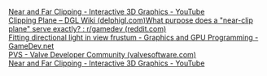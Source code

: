 [Near and Far Clipping - Interactive 3D Graphics - YouTube](https://www.youtube.com/watch?v=Sfy6pB0susM)  
[Clipping Plane – DGL Wiki (delphigl.com)](https://wiki.delphigl.com/index.php/Clipping_Plane)[What purpose does a "near-clip plane" serve exactly? : r/gamedev (reddit.com)](https://www.reddit.com/r/gamedev/comments/puiqxa/what_purpose_does_a_nearclip_plane_serve_exactly/?rdt=58393)  
[Fitting directional light in view frustum - Graphics and GPU Programming - GameDev.net](https://www.gamedev.net/forums/topic/672664-fitting-directional-light-in-view-frustum/?page=1)  
[PVS - Valve Developer Community (valvesoftware.com)](https://developer.valvesoftware.com/wiki/PVS)  
[Near and Far Clipping - Interactive 3D Graphics - YouTube](https://www.youtube.com/watch?v=Sfy6pB0susM&list=WL&index=623)





















